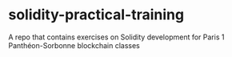 # solidity-practical-training
A repo that contains exercises on Solidity development for Paris 1 Panthéon-Sorbonne blockchain classes
